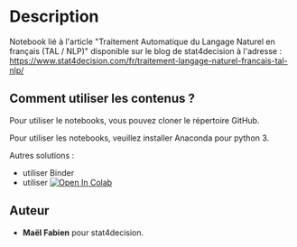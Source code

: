 # Description

Notebook lié à l'article "Traitement Automatique du Langage Naturel en français (TAL / NLP)" disponible sur le blog de stat4decision à l'adresse :
https://www.stat4decision.com/fr/traitement-langage-naturel-francais-tal-nlp/

## Comment utiliser les contenus ?

Pour utiliser le notebooks, vous pouvez cloner le répertoire GitHub.

Pour utiliser les notebooks, veuillez installer Anaconda pour python 3.

Autres solutions :

- utiliser Binder
- utiliser [![Open In Colab](https://colab.research.google.com/assets/colab-badge.svg)](https://colab.research.google.com/github/stat4decision/article-nlp)


## Auteur

* **Maël Fabien** pour stat4decision.
